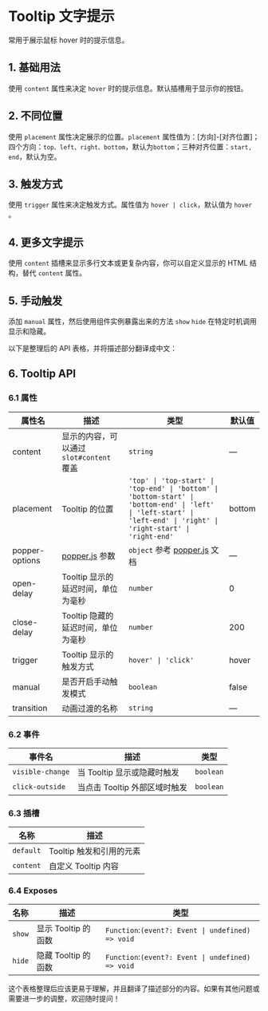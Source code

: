 # Tooltip 文字提示

常用于展示鼠标 hover 时的提示信息。

## 1. 基础用法

使用 `content` 属性来决定 `hover` 时的提示信息。默认插槽用于显示你的按钮。

<preview path="../demo/Tooltip/Basic.vue" title="基础用法" description="Tooltip 组件的基础用法"></preview>

## 2. 不同位置

使用 `placement` 属性决定展示的位置。`placement` 属性值为：[方向]-[对齐位置]；四个方向：`top、left、right、bottom`，默认为`bottom`；三种对齐位置：`start, end`，默认为空。

<preview path="../demo/Tooltip/Placement.vue" title="不同方向" description="Tooltip 组件的不同方向"></preview>

## 3. 触发方式

使用 `trigger` 属性来决定触发方式。属性值为 `hover | click`，默认值为 `hover` 。

<preview path="../demo/Tooltip/Click.vue" title="不同触发方式" description="Tooltip 组件的不同触发方式"></preview>

## 4. 更多文字提示

使用 `content` 插槽来显示多行文本或更复杂内容，你可以自定义显示的 HTML 结构，替代 `content` 属性。

<preview path="../demo/Tooltip/Custom.vue" title="不同触发方式" description="Tooltip 组件的不同触发方式"></preview>

## 5. 手动触发

添加 `manual` 属性，然后使用组件实例暴露出来的方法 `show` `hide` 在特定时机调用显示和隐藏。

<preview path="../demo/Tooltip/Manual.vue" title="手动触发" description="Tooltip 组件的手动触发"></preview>
以下是整理后的 API 表格，并将描述部分翻译成中文：

## 6. Tooltip API

### 6.1 属性

| 属性名         | 描述                                             | 类型                                                                                                                                                                 | 默认值 |
| -------------- | ------------------------------------------------ | -------------------------------------------------------------------------------------------------------------------------------------------------------------------- | ------ |
| content        | 显示的内容，可以通过 `slot#content` 覆盖         | `string`                                                                                                                                                             | —      |
| placement      | Tooltip 的位置                                   | `'top' \| 'top-start' \| 'top-end' \| 'bottom' \| 'bottom-start' \| 'bottom-end' \| 'left' \| 'left-start' \| 'left-end' \| 'right' \| 'right-start' \| 'right-end'` | bottom |
| popper-options | [popper.js](https://popper.js.org/docs/v2/) 参数 | `object` 参考 [popper.js](https://popper.js.org/docs/v2/) 文档                                                                                                       | —      |
| open-delay     | Tooltip 显示的延迟时间，单位为毫秒               | `number`                                                                                                                                                             | 0      |
| close-delay    | Tooltip 隐藏的延迟时间，单位为毫秒               | `number`                                                                                                                                                             | 200    |
| trigger        | Tooltip 显示的触发方式                           | `hover' \| 'click'`                                                                                                                                                  | hover  |
| manual         | 是否开启手动触发模式                             | `boolean`                                                                                                                                                            | false  |
| transition     | 动画过渡的名称                                   | `string`                                                                                                                                                             | —      |

### 6.2 事件

| 事件名           | 描述                          | 类型      |
| ---------------- | ----------------------------- | --------- |
| `visible-change` | 当 Tooltip 显示或隐藏时触发   | `boolean` |
| `click-outside`  | 当点击 Tooltip 外部区域时触发 | `boolean` |

### 6.3 插槽

| 名称      | 描述                     |
| --------- | ------------------------ |
| `default` | Tooltip 触发和引用的元素 |
| `content` | 自定义 Tooltip 内容      |

### 6.4 Exposes

| 名称   | 描述                | 类型                                              |
| ------ | ------------------- | ------------------------------------------------- |
| `show` | 显示 Tooltip 的函数 | `Function`:`(event?: Event \| undefined) => void` |
| `hide` | 隐藏 Tooltip 的函数 | `Function`:`(event?: Event \| undefined) => void` |

这个表格整理后应该更易于理解，并且翻译了描述部分的内容。如果有其他问题或需要进一步的调整，欢迎随时提问！
